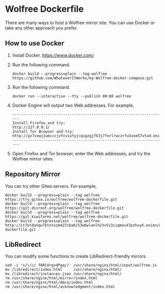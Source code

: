 # Wolfree Dockerfile
There are many ways to host a Wolfree mirror site.
You can use Docker or take any other approach you prefer.

## How to use Docker
1.  Install Docker.
    https://www.docker.com/

2.  Run the following command.

    ```
    docker build --progress=plain --tag wolfree https://github.com/WhateverItWorks/my-Wolfree-docker-compose.git
    ```

3.  Run the following command.

    ```
    docker run --interactive --tty --publish 80:80 wolfree
    ```

4.  Docker Engine will output two Web addresses. For example,

    ```
    ----------------------------------------------------------------------
    Install Firefox and try:
    http://127.0.0.1/
    Install Tor Browser and try:
    http://pz7cewj2umcccjvfcviofyjcqigzgjfk3j7forlrwczrfu5zoe57vtad.onion/
    ----------------------------------------------------------------------
    ```

5.  Open Firefox and Tor browser, enter the Web addresses, and try the Wolfree mirror sites.

## Repository Mirror
You can try other Gitea servers. For example,
```
docker build --progress=plain --tag wolfree https://try.gitea.io/wolfree/wolfree-dockerfile.git
docker build --progress=plain --tag wolfree https://git.disroot.org/wolfree/wolfree-dockerfile.git
docker build --progress=plain --tag wolfree https://git.kiwifarms.net/wolfree/wolfree-dockerfile.git
docker build --progress=plain --tag wolfree http://it7otdanqu7ktntxzm427cba6i53w6wlanlh23v5i3siqmos47pzhvyd.onion/wolfree/wolfree-dockerfile.git
```

## LibRedirect
You can modify some functions to create LibRedirect-friendly mirrors.
```
sed -i 's/\/\/ f8RCUrgvdPqq//' /usr/share/nginx/html/input/wolfree.js
mv /libredirect/index.html     /usr/share/nginx/html/
mv /libredirect/instances.json /usr/share/nginx/html/
rm /usr/share/nginx/html/mirror/index.html
rm /usr/share/nginx/html/dmca/index.html
rm /usr/share/nginx/html/acknowledgment/index.html
```
